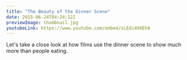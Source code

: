 ```yaml
---
title: "The Beauty of the Dinner Scene"
date: 2015-06-24T04:24:12Z
previewImage: thumbnail.jpg
youtubeLink: https://www.youtube.com/embed/sLEdi49XEhA
---
```


Let's take a close look at how films use the dinner scene to show much more than people eating.